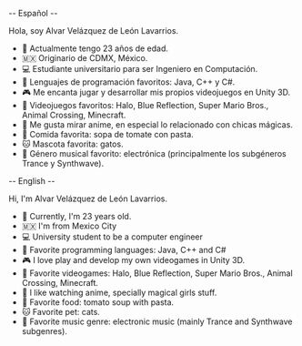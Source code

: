 -- Español --

Hola, soy Alvar Velázquez de León Lavarrios.

- 💁 Actualmente tengo 23 años de edad.
- 🇲🇽 Originario de CDMX, México.
- 💻 Estudiante universitario para ser Ingeniero en Computación.
- 📃 Lenguajes de programación favoritos: Java, C++ y C#.
- 🎮 Me encanta jugar y desarrollar mis propios videojuegos en Unity 3D.
- 👾 Videojuegos favoritos: Halo, Blue Reflection, Super Mario Bros., Animal Crossing, Minecraft.
- 🌸 Me gusta mirar anime, en especial lo relacionado con chicas mágicas.
- 🍜 Comida favorita: sopa de tomate con pasta.
- 🐱 Mascota favorita: gatos.
- 🎹 Género musical favorito: electrónica (principalmente los subgéneros Trance y Synthwave).


-- English --

Hi, I'm Alvar Velázquez de León Lavarrios.

- 💁 Currently, I'm 23 years old.
- 🇲🇽 I'm from Mexico City
- 💻 University student to be a computer engineer
- 📃 Favorite programming languages: Java, C++ and C#
- 🎮 I love play and develop my own videogames in Unity 3D.
- 👾 Favorite videogames: Halo, Blue Reflection, Super Mario Bros., Animal Crossing, Minecraft.
- 🌸 I like watching anime, specially magical girls stuff.
- 🍜 Favorite food: tomato soup with pasta.
- 🐱 Favorite pet: cats.
- 🎹 Favorite music genre: electronic music (mainly Trance and Synthwave subgenres).

<!---
alvarvelazquezdeleonlavarrios/alvarvelazquezdeleonlavarrios is a ✨ special ✨ repository because its `README.md` (this file) appears on your GitHub profile.
You can click the Preview link to take a look at your changes.
--->
